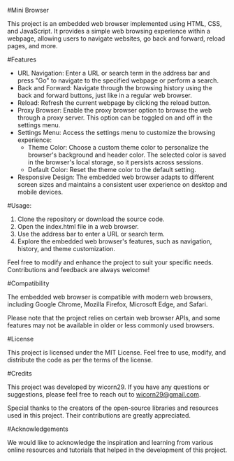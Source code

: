 #Mini Browser

This project is an embedded web browser implemented using HTML, CSS, and JavaScript. It provides a simple web browsing experience within a webpage, allowing users to navigate websites, go back and forward, reload pages, and more.

#Features

- URL Navigation: Enter a URL or search term in the address bar and press "Go" to navigate to the specified webpage or perform a search.
- Back and Forward: Navigate through the browsing history using the back and forward buttons, just like in a regular web browser.
- Reload: Refresh the current webpage by clicking the reload button.
- Proxy Browser: Enable the proxy browser option to browse the web through a proxy server. This option can be toggled on and off in the settings menu.
- Settings Menu: Access the settings menu to customize the browsing experience:
  - Theme Color: Choose a custom theme color to personalize the browser's background and header color. The selected color is saved in the browser's local storage, so it persists across sessions.
  - Default Color: Reset the theme color to the default setting.
- Responsive Design: The embedded web browser adapts to different screen sizes and maintains a consistent user experience on desktop and mobile devices.

#Usage:

1. Clone the repository or download the source code.
2. Open the index.html file in a web browser.
3. Use the address bar to enter a URL or search term.
4. Explore the embedded web browser's features, such as navigation, history, and theme customization.

Feel free to modify and enhance the project to suit your specific needs. Contributions and feedback are always welcome!

#Compatibility

The embedded web browser is compatible with modern web browsers, including Google Chrome, Mozilla Firefox, Microsoft Edge, and Safari.

Please note that the project relies on certain web browser APIs, and some features may not be available in older or less commonly used browsers.

#License

This project is licensed under the MIT License. Feel free to use, modify, and distribute the code as per the terms of the license.

#Credits

This project was developed by wicorn29. If you have any questions or suggestions, please feel free to reach out to wicorn29@gmail.com.

Special thanks to the creators of the open-source libraries and resources used in this project. Their contributions are greatly appreciated.

#Acknowledgements

We would like to acknowledge the inspiration and learning from various online resources and tutorials that helped in the development of this project.
